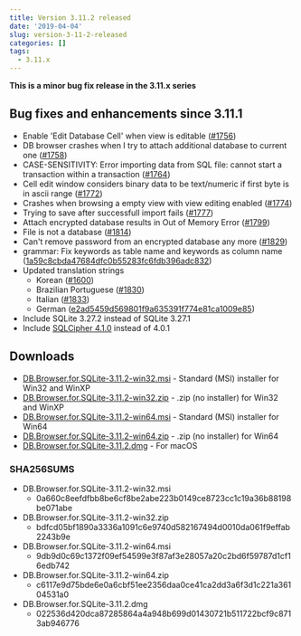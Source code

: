 ```yaml
---
title: Version 3.11.2 released
date: '2019-04-04'
slug: version-3-11-2-released
categories: []
tags:
  - 3.11.x
---
```


**This is a minor bug fix release in the 3.11.x series**

## Bug fixes and enhancements since 3.11.1

* Enable 'Edit Database Cell' when view is editable ([#1756](https://github.com/sqlitebrowser/sqlitebrowser/issues/1756))
* DB browser crashes when I try to attach additional database to current one ([#1758](https://github.com/sqlitebrowser/sqlitebrowser/issues/1758))
* CASE-SENSITIVITY: Error importing data from SQL file: cannot start a transaction within a transaction ([#1764](https://github.com/sqlitebrowser/sqlitebrowser/issues/1764))
* Cell edit window considers binary data to be text/numeric if first byte is in ascii range ([#1772](https://github.com/sqlitebrowser/sqlitebrowser/issues/1772))
* Crashes when browsing a empty view with view editing enabled ([#1774](https://github.com/sqlitebrowser/sqlitebrowser/issues/1774))
* Trying to save after successfull import fails ([#1777](https://github.com/sqlitebrowser/sqlitebrowser/issues/1777))
* Attach encrypted database results in Out of Memory Error ([#1799](https://github.com/sqlitebrowser/sqlitebrowser/issues/1799))
* File is not a database ([#1814](https://github.com/sqlitebrowser/sqlitebrowser/issues/1814))
* Can't remove password from an encrypted database any more ([#1829](https://github.com/sqlitebrowser/sqlitebrowser/issues/1829))
* grammar: Fix keywords as table name and keywords as column name ([1a59c8cbda47684dfc0b55283fc6fdb396adc832](https://github.com/sqlitebrowser/sqlitebrowser/commit/1a59c8cbda47684dfc0b55283fc6fdb396adc832))
* Updated translation strings
  * Korean ([#1600](https://github.com/sqlitebrowser/sqlitebrowser/issues/1600))
  * Brazilian Portuguese ([#1830](https://github.com/sqlitebrowser/sqlitebrowser/issues/1830))
  * Italian ([#1833](https://github.com/sqlitebrowser/sqlitebrowser/issues/1833))
  * German ([e2ad5459d569801f9a635391f774e81ca1009e85](https://github.com/sqlitebrowser/sqlitebrowser/commit/e2ad5459d569801f9a635391f774e81ca1009e85))
* Include SQLite 3.27.2 instead of SQLite 3.27.1
* Include [SQLCipher 4.1.0](https://discuss.zetetic.net/t/sqlcipher-4-1-0-release/3490) instead of 4.0.1
  
## Downloads

* [DB.Browser.for.SQLite-3.11.2-win32.msi](https://download.sqlitebrowser.org/DB.Browser.for.SQLite-3.11.2-win32.msi) - Standard (MSI) installer for Win32 and WinXP
* [DB.Browser.for.SQLite-3.11.2-win32.zip](https://download.sqlitebrowser.org/DB.Browser.for.SQLite-3.11.2-win32.zip) - .zip (no installer) for Win32 and WinXP
* [DB.Browser.for.SQLite-3.11.2-win64.msi](https://download.sqlitebrowser.org/DB.Browser.for.SQLite-3.11.2-win64.msi) - Standard (MSI) installer for Win64
* [DB.Browser.for.SQLite-3.11.2-win64.zip](https://download.sqlitebrowser.org/DB.Browser.for.SQLite-3.11.2-win64.zip) - .zip (no installer) for Win64
* [DB.Browser.for.SQLite-3.11.2.dmg](https://download.sqlitebrowser.org/DB.Browser.for.SQLite-3.11.2.dmg) - For macOS


### SHA256SUMS
* DB.Browser.for.SQLite-3.11.2-win32.msi
  * 0a660c8eefdfbb8be6cf8be2abe223b0149ce8723cc1c19a36b88198be071abe
* DB.Browser.for.SQLite-3.11.2-win32.zip
  * bdfcd05bf1890a3336a1091c6e9740d582167494d0010da061f9effab2243b9e
* DB.Browser.for.SQLite-3.11.2-win64.msi
  * 9db9d0c69c1372f09ef54599e3f87af3e28057a20c2bd6f59787d1cf16edb742
* DB.Browser.for.SQLite-3.11.2-win64.zip
  * c6117e9d75bde6e0a6cbf51ee2356daa0ce41ca2dd3a6f3d1c221a36104531a0
* DB.Browser.for.SQLite-3.11.2.dmg
  * 022536d420dca87285864a4a948b699d01430721b511722bcf9c8713ab946776